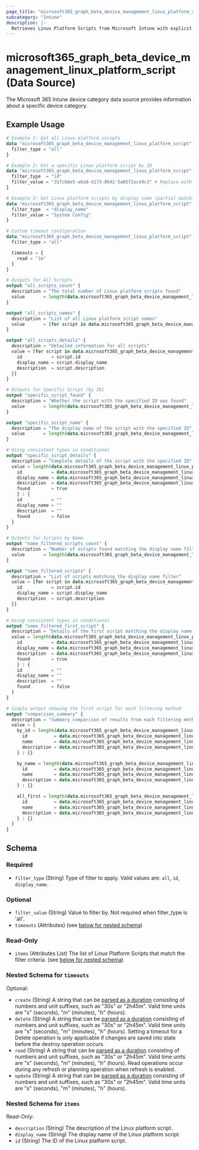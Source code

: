```yaml
---
page_title: "microsoft365_graph_beta_device_management_linux_platform_script Data Source - microsoft365"
subcategory: "Intune"
description: |-
  Retrieves Linux Platform Scripts from Microsoft Intune with explicit filtering options.
---
```


# microsoft365_graph_beta_device_management_linux_platform_script (Data Source)

The Microsoft 365 Intune device category data source provides information about a specific device category.

## Example Usage

```terraform
# Example 1: Get all Linux platform scripts
data "microsoft365_graph_beta_device_management_linux_platform_script" "all_scripts" {
  filter_type = "all"
}

# Example 2: Get a specific Linux platform script by ID
data "microsoft365_graph_beta_device_management_linux_platform_script" "specific_script" {
  filter_type  = "id"
  filter_value = "31fcb6e5-a6a9-4173-8642-5a8572ace9c3" # Replace with actual ID
}

# Example 3: Get Linux platform scripts by display name (partial match)
data "microsoft365_graph_beta_device_management_linux_platform_script" "by_name" {
  filter_type  = "display_name"
  filter_value = "System Config"
}

# Custom timeout configuration
data "microsoft365_graph_beta_device_management_linux_platform_script" "with_timeout" {
  filter_type = "all"

  timeouts = {
    read = "1m"
  }
}

# Outputs for All Scripts
output "all_scripts_count" {
  description = "The total number of Linux platform scripts found"
  value       = length(data.microsoft365_graph_beta_device_management_linux_platform_script.all_scripts.items)
}

output "all_scripts_names" {
  description = "List of all Linux platform script names"
  value       = [for script in data.microsoft365_graph_beta_device_management_linux_platform_script.all_scripts.items : script.display_name]
}

output "all_scripts_details" {
  description = "Detailed information for all scripts"
  value = [for script in data.microsoft365_graph_beta_device_management_linux_platform_script.all_scripts.items : {
    id           = script.id
    display_name = script.display_name
    description  = script.description
  }]
}

# Outputs for Specific Script (by ID)
output "specific_script_found" {
  description = "Whether the script with the specified ID was found"
  value       = length(data.microsoft365_graph_beta_device_management_linux_platform_script.specific_script.items) > 0
}

output "specific_script_name" {
  description = "The display name of the script with the specified ID"
  value       = length(data.microsoft365_graph_beta_device_management_linux_platform_script.specific_script.items) > 0 ? data.microsoft365_graph_beta_device_management_linux_platform_script.specific_script.items[0].display_name : ""
}

# Using consistent types in conditional
output "specific_script_details" {
  description = "Complete details of the script with the specified ID"
  value = length(data.microsoft365_graph_beta_device_management_linux_platform_script.specific_script.items) > 0 ? {
    id           = data.microsoft365_graph_beta_device_management_linux_platform_script.specific_script.items[0].id
    display_name = data.microsoft365_graph_beta_device_management_linux_platform_script.specific_script.items[0].display_name
    description  = data.microsoft365_graph_beta_device_management_linux_platform_script.specific_script.items[0].description
    found        = true
    } : {
    id           = ""
    display_name = ""
    description  = ""
    found        = false
  }
}

# Outputs for Scripts by Name
output "name_filtered_scripts_count" {
  description = "Number of scripts found matching the display name filter"
  value       = length(data.microsoft365_graph_beta_device_management_linux_platform_script.by_name.items)
}

output "name_filtered_scripts" {
  description = "List of scripts matching the display name filter"
  value = [for script in data.microsoft365_graph_beta_device_management_linux_platform_script.by_name.items : {
    id           = script.id
    display_name = script.display_name
    description  = script.description
  }]
}

# Using consistent types in conditional
output "name_filtered_first_script" {
  description = "Details of the first script matching the display name filter (if any)"
  value = length(data.microsoft365_graph_beta_device_management_linux_platform_script.by_name.items) > 0 ? {
    id           = data.microsoft365_graph_beta_device_management_linux_platform_script.by_name.items[0].id
    display_name = data.microsoft365_graph_beta_device_management_linux_platform_script.by_name.items[0].display_name
    description  = data.microsoft365_graph_beta_device_management_linux_platform_script.by_name.items[0].description
    found        = true
    } : {
    id           = ""
    display_name = ""
    description  = ""
    found        = false
  }
}

# Simple output showing the first script for each filtering method
output "comparison_summary" {
  description = "Summary comparison of results from each filtering method"
  value = {
    by_id = length(data.microsoft365_graph_beta_device_management_linux_platform_script.specific_script.items) > 0 ? {
      id          = data.microsoft365_graph_beta_device_management_linux_platform_script.specific_script.items[0].id
      name        = data.microsoft365_graph_beta_device_management_linux_platform_script.specific_script.items[0].display_name
      description = data.microsoft365_graph_beta_device_management_linux_platform_script.specific_script.items[0].description
    } : {}

    by_name = length(data.microsoft365_graph_beta_device_management_linux_platform_script.by_name.items) > 0 ? {
      id          = data.microsoft365_graph_beta_device_management_linux_platform_script.by_name.items[0].id
      name        = data.microsoft365_graph_beta_device_management_linux_platform_script.by_name.items[0].display_name
      description = data.microsoft365_graph_beta_device_management_linux_platform_script.by_name.items[0].description
    } : {}

    all_first = length(data.microsoft365_graph_beta_device_management_linux_platform_script.all_scripts.items) > 0 ? {
      id          = data.microsoft365_graph_beta_device_management_linux_platform_script.all_scripts.items[0].id
      name        = data.microsoft365_graph_beta_device_management_linux_platform_script.all_scripts.items[0].display_name
      description = data.microsoft365_graph_beta_device_management_linux_platform_script.all_scripts.items[0].description
    } : {}
  }
}
```

<!-- schema generated by tfplugindocs -->
## Schema

### Required

- `filter_type` (String) Type of filter to apply. Valid values are: `all`, `id`, `display_name`.

### Optional

- `filter_value` (String) Value to filter by. Not required when filter_type is 'all'.
- `timeouts` (Attributes) (see [below for nested schema](#nestedatt--timeouts))

### Read-Only

- `items` (Attributes List) The list of Linux Platform Scripts that match the filter criteria. (see [below for nested schema](#nestedatt--items))

<a id="nestedatt--timeouts"></a>
### Nested Schema for `timeouts`

Optional:

- `create` (String) A string that can be [parsed as a duration](https://pkg.go.dev/time#ParseDuration) consisting of numbers and unit suffixes, such as "30s" or "2h45m". Valid time units are "s" (seconds), "m" (minutes), "h" (hours).
- `delete` (String) A string that can be [parsed as a duration](https://pkg.go.dev/time#ParseDuration) consisting of numbers and unit suffixes, such as "30s" or "2h45m". Valid time units are "s" (seconds), "m" (minutes), "h" (hours). Setting a timeout for a Delete operation is only applicable if changes are saved into state before the destroy operation occurs.
- `read` (String) A string that can be [parsed as a duration](https://pkg.go.dev/time#ParseDuration) consisting of numbers and unit suffixes, such as "30s" or "2h45m". Valid time units are "s" (seconds), "m" (minutes), "h" (hours). Read operations occur during any refresh or planning operation when refresh is enabled.
- `update` (String) A string that can be [parsed as a duration](https://pkg.go.dev/time#ParseDuration) consisting of numbers and unit suffixes, such as "30s" or "2h45m". Valid time units are "s" (seconds), "m" (minutes), "h" (hours).


<a id="nestedatt--items"></a>
### Nested Schema for `items`

Read-Only:

- `description` (String) The description of the Linux platform script.
- `display_name` (String) The display name of the Linux platform script.
- `id` (String) The ID of the Linux platform script.